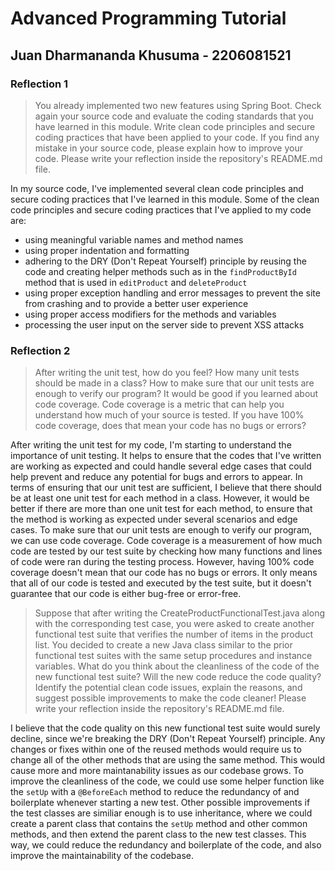 # Advanced Programming Tutorial
## Juan Dharmananda Khusuma - 2206081521

### Reflection 1
> You already implemented two new features using Spring Boot. Check again your source code and evaluate the coding standards that you have learned in this module. Write clean code principles and secure coding practices that have been applied to your code.  If you find any mistake in your source code, please explain how to improve your code. Please write your reflection inside the repository's README.md file.

In my source code, I've implemented several clean code principles and secure coding practices that I've learned in this module. Some of the clean code principles and secure coding practices that I've applied to my code are:
- using meaningful variable names and method names
- using proper indentation and formatting
- adhering to the DRY (Don't Repeat Yourself) principle by reusing the code and creating helper methods such as in the `findProductById` method that is used in `editProduct` and `deleteProduct`
- using proper exception handling and error messages to prevent the site from crashing and to provide a better user experience
- using proper access modifiers for the methods and variables
- processing the user input on the server side to prevent XSS attacks


### Reflection 2
> After writing the unit test, how do you feel? How many unit tests should be made in a class? How to make sure that our unit tests are enough to verify our program? It would be good if you learned about code coverage. Code coverage is a metric that can help you understand how much of your source is tested. If you have 100% code coverage, does that mean your code has no bugs or errors?

After writing the unit test for my code, I'm starting to understand the importance of unit testing. It helps to ensure that the codes that I've written are working as expected and could handle several edge cases that could help prevent and reduce any potential for bugs and errors to appear. In terms of ensuring that our unit test are sufficient, I believe that there should be at least one unit test for each method in a class. However, it would be better if there are more than one unit test for each method, to ensure that the method is working as expected under several scenarios and edge cases. To make sure that our unit tests are enough to verify our program, we can use code coverage. Code coverage is a measurement of how much code are tested by our test suite by checking how many functions and lines of code were ran during the testing process. However, having 100% code coverage doesn't mean that our code has no bugs or errors. It only means that all of our code is tested and executed by the test suite, but it doesn't guarantee that our code is either bug-free or error-free.

> Suppose that after writing the CreateProductFunctionalTest.java along with the corresponding test case, you were asked to create another functional test suite that verifies the number of items in the product list. You decided to create a new Java class similar to the prior functional test suites with the same setup procedures and instance variables. 
What do you think about the cleanliness of the code of the new functional test suite? Will the new code reduce the code quality? Identify the potential clean code issues, explain the reasons, and suggest possible improvements to make the code cleaner! Please write your reflection inside the repository's README.md file.

I believe that the code quality on this new functional test suite would surely decline, since we're breaking the DRY (Don't Repeat Yourself) principle. Any changes or fixes within one of the reused methods would require us to change all of the other methods that are using the same method. This would cause more and more maintanability issues as our codebase grows. To improve the cleanliness of the code, we could use some helper function like the `setUp` with a `@BeforeEach` method to reduce the redundancy of and boilerplate whenever starting a new test. Other possible improvements if the test classes are similiar enough is to use inheritance, where we could create a parent class that contains the `setUp` method and other common methods, and then extend the parent class to the new test classes. This way, we could reduce the redundancy and boilerplate of the code, and also improve the maintainability of the codebase.